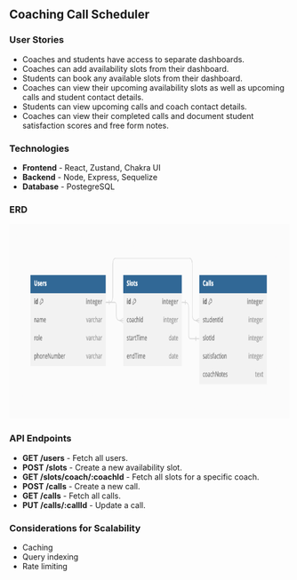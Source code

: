## Coaching Call Scheduler

### User Stories
- Coaches and students have access to separate dashboards.
- Coaches can add availability slots from their dashboard.
- Students can book any available slots from their dashboard.
- Coaches can view their upcoming availability slots as well as upcoming calls and student contact details.
- Students can view upcoming calls and coach contact details.
- Coaches can view their completed calls and document student satisfaction scores and free form notes.

### Technologies
- **Frontend** - React, Zustand, Chakra UI
- **Backend** - Node, Express, Sequelize
- **Database** - PostegreSQL

### ERD
<img src="image.png" alt="ERD Diagram" width="800" height="350">

### API Endpoints
- **GET /users** - Fetch all users.
- **POST /slots** - Create a new availability slot.
- **GET /slots/coach/:coachId** - Fetch all slots for a specific coach.
- **POST /calls** - Create a new call.
- **GET /calls** - Fetch all calls.
- **PUT /calls/:callId** - Update a call.

### Considerations for Scalability
- Caching
- Query indexing
- Rate limiting